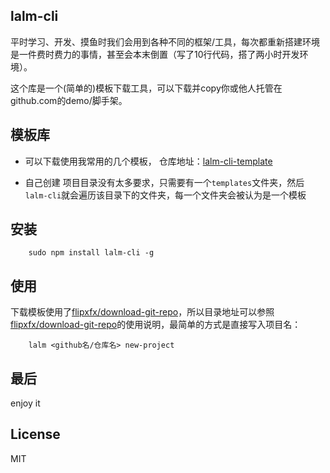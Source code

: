 ## lalm-cli
平时学习、开发、摸鱼时我们会用到各种不同的框架/工具，每次都重新搭建环境是一件费时费力的事情，甚至会本末倒置（写了10行代码，搭了两小时开发环境）。

这个库是一个(简单的)模板下载工具，可以下载并copy你或他人托管在github.com的demo/脚手架。

## 模板库
- 可以下载使用我常用的几个模板， 仓库地址：[lalm-cli-template](https://github.com/liwenjie3421/lalm-cli-template)

- 自己创建
项目目录没有太多要求，只需要有一个`templates`文件夹，然后`lalm-cli`就会遍历该目录下的文件夹，每一个文件夹会被认为是一个模板

## 安装
```
    sudo npm install lalm-cli -g
```

## 使用
下载模板使用了[flipxfx/download-git-repo](https://github.com/flipxfx/download-git-repo)，所以目录地址可以参照[flipxfx/download-git-repo](https://github.com/flipxfx/download-git-repo)的使用说明，最简单的方式是直接写入项目名：

```
    lalm <github名/仓库名> new-project
```

## 最后
enjoy it

## License
MIT